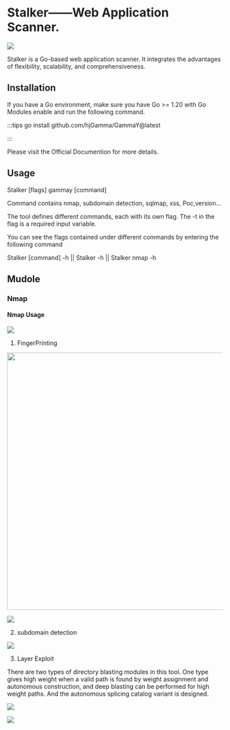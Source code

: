 # <font style="color:rgb(31, 35, 40);">Stalker——Web Application Scanner.</font>
![](https://cdn.nlark.com/yuque/0/2025/png/281716/1741571418765-47ae18b4-8039-41a0-948a-656366a2c4f9.png)

<font style="color:rgb(31, 35, 40);">  
</font><font style="color:rgb(31, 35, 40);">Stalker</font><font style="color:rgb(31, 35, 40);"> is a Go-based web application scanner. It integrates the advantages of flexibility, scalability, and comprehensiveness.</font>

## <font style="color:rgb(31, 35, 40);">Installation</font>
<font style="color:rgb(31, 35, 40);">If you have a Go environment, make sure you have Go >= 1.20 with Go Modules enable and run the following command.</font>

:::tips
<font style="color:rgb(31, 35, 40);">go install github.com/hjGamma/GammaY@latest</font>

:::

<font style="color:rgb(31, 35, 40);">Please visit the Official Documention for more details.</font>

## <font style="color:rgb(31, 35, 40);">Usage</font>
<font style="color:rgb(31, 35, 40);">Stalker</font><font style="color:rgb(31, 35, 40);"> [flags] gammay [command]</font>

<font style="color:rgb(31, 35, 40);">Command contains nmap, subdomain detection, sqlmap, xss, Poc,version... </font>

<font style="color:rgb(31, 35, 40);">The tool defines different commands, each with its own flag. The -t in the flag is a required input variable.</font>

<font style="color:rgb(31, 35, 40);">You can see the flags contained under different commands by entering the following command</font>

<font style="color:rgb(31, 35, 40);">Stalker [command] -h || Stalker -h || Stalker nmap -h</font>





## Mudole
### Nmap
#### Nmap Usage
![](https://cdn.nlark.com/yuque/0/2025/png/281716/1741572209870-58b1e282-a95f-4fbc-bf75-055045b96556.png)



1. FingerPrinting

<img src="https://github.com/user-attachments/assets/debe9c93-4fed-4eac-9f29-0592ab7d0355" width="600" />

![](https://cdn.nlark.com/yuque/0/2025/png/281716/1741572706316-11edefbc-cb66-4dd3-bc80-ab80fd872ed7.png)

2. subdomain detection

![](https://cdn.nlark.com/yuque/0/2025/png/281716/1741573046755-18d26afe-1a80-496e-a246-308a8d9e57e2.png)

3. Layer Exploit

There are two types of directory blasting modules in this tool. One type gives high weight when a valid path is found by weight assignment and autonomous construction, and deep blasting can be performed for high weight paths. And the autonomous splicing catalog variant is designed.



![](https://cdn.nlark.com/yuque/0/2025/png/281716/1741573406843-df65e94b-e3f9-448d-861b-2f16be8c01d7.png)



![](https://cdn.nlark.com/yuque/0/2025/png/281716/1741573704568-e1d45ed1-8b75-4303-87f3-a374041b5473.png)

